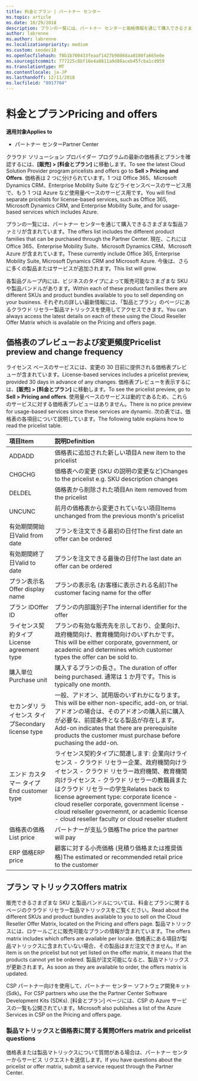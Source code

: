 ```yaml
---
title: 料金とプラン | パートナー センター
ms.topic: article
ms.date: 10/29/2018
description: プランの一覧には、パートナー センターと価格情報を通じて購入できるさまざまな製品ファミリが含まれています。
author: labrenne
ms.author: labrenne
ms.localizationpriority: medium
ms.custom: seodec18
ms.openlocfilehash: f8b1b700433feaaf1427b90868aa0180fa665e0e
ms.sourcegitcommit: 777225c8bf16e4a8811a9d88aceb45fcba1cd959
ms.translationtype: MT
ms.contentlocale: ja-JP
ms.lasthandoff: 12/11/2018
ms.locfileid: "8917704"
---
```

# <a name="pricing-and-offers"></a><span data-ttu-id="8f462-103">料金とプラン</span><span class="sxs-lookup"><span data-stu-id="8f462-103">Pricing and offers</span></span>

**<span data-ttu-id="8f462-104">適用対象</span><span class="sxs-lookup"><span data-stu-id="8f462-104">Applies to</span></span>**

-  <span data-ttu-id="8f462-105">パートナー センター</span><span class="sxs-lookup"><span data-stu-id="8f462-105">Partner Center</span></span>

<span data-ttu-id="8f462-106">クラウド ソリューション プロバイダー プログラムの最新の価格表とプランを確認するには、**[販売] > [料金とプラン]** に移動します。</span><span class="sxs-lookup"><span data-stu-id="8f462-106">To see the latest Cloud Solution Provider program pricelists and offers go to **Sell > Pricing and Offers**.</span></span> <span data-ttu-id="8f462-107">価格表は 2 つに分けられています。1 つは Office 365、Microsoft Dynamics CRM、Enterprise Mobility Suite などライセンスベースのサービス用で、もう 1 つは Azure など使用量ベースのサービス用です。</span><span class="sxs-lookup"><span data-stu-id="8f462-107">You will find separate pricelists for license-based services, such as Office 365, Microsoft Dynamics CRM, and Enterprise Mobility Suite, and for usage-based services which includes Azure.</span></span> 

<span data-ttu-id="8f462-108">プランの一覧には、パートナー センターを通じて購入できるさまざまな製品ファミリが含まれています。</span><span class="sxs-lookup"><span data-stu-id="8f462-108">The offers list includes the different product families that can be purchased through the Partner Center.</span></span> <span data-ttu-id="8f462-109">現在、これには Office 365、Enterprise Mobility Suite、Microsoft Dynamics CRM、Microsoft Azure が含まれています。</span><span class="sxs-lookup"><span data-stu-id="8f462-109">These currently include Office 365, Enterprise Mobility Suite, Microsoft Dynamics CRM and Microsoft Azure.</span></span> <span data-ttu-id="8f462-110">今後は、さらに多くの製品またはサービスが追加されます。</span><span class="sxs-lookup"><span data-stu-id="8f462-110">This list will grow.</span></span>

<span data-ttu-id="8f462-111">各製品グループ内には、ビジネスのタイプによって販売可能なさまざまな SKU や製品バンドルがあります。</span><span class="sxs-lookup"><span data-stu-id="8f462-111">Within each of these product families there are different SKUs and product bundles available to you to sell depending on your business.</span></span> <span data-ttu-id="8f462-112">それぞれの詳しい最新情報には、「製品とプラン」のページにあるクラウド リセラー製品マトリックスを使用してアクセスできます。</span><span class="sxs-lookup"><span data-stu-id="8f462-112">You can always access the latest details on each of these using the Cloud Reseller Offer Matrix which is available on the Pricing and offers page.</span></span>

## <a name="pricelist-preview-and-change-frequency"></a><span data-ttu-id="8f462-113">価格表のプレビューおよび変更頻度</span><span class="sxs-lookup"><span data-stu-id="8f462-113">Pricelist preview and change frequency</span></span> 

<span data-ttu-id="8f462-114">ライセンス ベースのサービスには、変更の 30 日前に提供される価格表プレビューが含まれています。</span><span class="sxs-lookup"><span data-stu-id="8f462-114">License-based services includes a pricelist preview, provided 30 days in advance of any changes.</span></span> <span data-ttu-id="8f462-115">価格表プレビューを表示するには、**[販売] > [料金とプラン]** に移動します。</span><span class="sxs-lookup"><span data-stu-id="8f462-115">To see the pricelist preview, go to **Sell > Pricing and offers**.</span></span> <span data-ttu-id="8f462-116">使用量ベースのサービスは動的であるため、これらのサービスに対する価格表プレビューはありません。</span><span class="sxs-lookup"><span data-stu-id="8f462-116">There is no price preview for usage-based services since these services are dynamic.</span></span> <span data-ttu-id="8f462-117">次の表では、価格表の各項目について説明しています。</span><span class="sxs-lookup"><span data-stu-id="8f462-117">The following table explains how to read the pricelist table.</span></span>

|**<span data-ttu-id="8f462-118">項目</span><span class="sxs-lookup"><span data-stu-id="8f462-118">Item</span></span>**        |**<span data-ttu-id="8f462-119">説明</span><span class="sxs-lookup"><span data-stu-id="8f462-119">Definition</span></span>**      |
|:-----------   |:-----------   |
|<span data-ttu-id="8f462-120">ADD</span><span class="sxs-lookup"><span data-stu-id="8f462-120">ADD</span></span>   |<span data-ttu-id="8f462-121">価格表に追加された新しい項目</span><span class="sxs-lookup"><span data-stu-id="8f462-121">A new item to the pricelist</span></span>|
|<span data-ttu-id="8f462-122">CHG</span><span class="sxs-lookup"><span data-stu-id="8f462-122">CHG</span></span>   |<span data-ttu-id="8f462-123">価格表への変更 (SKU の説明の変更など)</span><span class="sxs-lookup"><span data-stu-id="8f462-123">Changes to the pricelist e.g. SKU description changes</span></span>|
|<span data-ttu-id="8f462-124">DEL</span><span class="sxs-lookup"><span data-stu-id="8f462-124">DEL</span></span>   |<span data-ttu-id="8f462-125">価格表から削除された項目</span><span class="sxs-lookup"><span data-stu-id="8f462-125">An item removed from the pricelist</span></span>|
|<span data-ttu-id="8f462-126">UNC</span><span class="sxs-lookup"><span data-stu-id="8f462-126">UNC</span></span>   |<span data-ttu-id="8f462-127">前月の価格表から変更されていない項目</span><span class="sxs-lookup"><span data-stu-id="8f462-127">Items unchanged from the previous month's pricelist</span></span>   |
|<span data-ttu-id="8f462-128">有効期間開始日</span><span class="sxs-lookup"><span data-stu-id="8f462-128">Valid from date</span></span>   |<span data-ttu-id="8f462-129">プランを注文できる最初の日付</span><span class="sxs-lookup"><span data-stu-id="8f462-129">The first date an offer can be ordered</span></span>    |
|<span data-ttu-id="8f462-130">有効期間終了日</span><span class="sxs-lookup"><span data-stu-id="8f462-130">Valid to date</span></span>   |<span data-ttu-id="8f462-131">プランを注文できる最後の日付</span><span class="sxs-lookup"><span data-stu-id="8f462-131">The last date an offer can be ordered</span></span>   |
|<span data-ttu-id="8f462-132">プラン表示名</span><span class="sxs-lookup"><span data-stu-id="8f462-132">Offer display name</span></span>   |<span data-ttu-id="8f462-133">プランの表示名 (お客様に表示される名前)</span><span class="sxs-lookup"><span data-stu-id="8f462-133">The customer facing name for the offer</span></span>   |
|<span data-ttu-id="8f462-134">プラン ID</span><span class="sxs-lookup"><span data-stu-id="8f462-134">Offer ID</span></span>   |<span data-ttu-id="8f462-135">プランの内部識別子</span><span class="sxs-lookup"><span data-stu-id="8f462-135">The internal identifier for the offer</span></span>   |
|<span data-ttu-id="8f462-136">ライセンス契約タイプ</span><span class="sxs-lookup"><span data-stu-id="8f462-136">License agreement type</span></span>   |<span data-ttu-id="8f462-137">プランの有効な販売先を示しており、企業向け、政府機関向け、教育機関向けのいずれかです。</span><span class="sxs-lookup"><span data-stu-id="8f462-137">This will be either corporate, government, or academic and determines which customer types the offer can be sold to.</span></span>|
|<span data-ttu-id="8f462-138">購入単位</span><span class="sxs-lookup"><span data-stu-id="8f462-138">Purchase unit</span></span>   |<span data-ttu-id="8f462-139">購入するプランの長さ。</span><span class="sxs-lookup"><span data-stu-id="8f462-139">The duration of offer being purchased.</span></span> <span data-ttu-id="8f462-140">通常は 1 か月です。</span><span class="sxs-lookup"><span data-stu-id="8f462-140">This is typically one month.</span></span>   |
|<span data-ttu-id="8f462-141">セカンダリ ライセンス タイプ</span><span class="sxs-lookup"><span data-stu-id="8f462-141">Secondary license type</span></span>   |<span data-ttu-id="8f462-142">一般、アドオン、試用版のいずれかになります。</span><span class="sxs-lookup"><span data-stu-id="8f462-142">This will be either non-specific, add-on, or trial.</span></span> <span data-ttu-id="8f462-143">アドオンの場合は、そのアドオンの購入前に購入が必要な、前提条件となる製品が存在します。</span><span class="sxs-lookup"><span data-stu-id="8f462-143">Add-on indicates that there are prerequisite products the customer must purchase before puchasing the add-on.</span></span>|
|<span data-ttu-id="8f462-144">エンド カスタマー タイプ</span><span class="sxs-lookup"><span data-stu-id="8f462-144">End customer type</span></span>   |<span data-ttu-id="8f462-145">ライセンス契約タイプに関連します: 企業向けライセンス - クラウド リセラー企業、政府機関向けライセンス - クラウド リセラー政府機関、教育機関向けライセンス - クラウド リセラーの教職員またはクラウド リセラーの学生</span><span class="sxs-lookup"><span data-stu-id="8f462-145">Relates back to license agreement type: corporate licence - cloud reseller corporate, government license - cloud relseller governemnt, or academic license - cloud reseller faculty or cloud reseller student</span></span>   |
|<span data-ttu-id="8f462-146">価格表の価格</span><span class="sxs-lookup"><span data-stu-id="8f462-146">List price</span></span>   |<span data-ttu-id="8f462-147">パートナーが支払う価格</span><span class="sxs-lookup"><span data-stu-id="8f462-147">The price the partner will pay</span></span>   |
|<span data-ttu-id="8f462-148">ERP 価格</span><span class="sxs-lookup"><span data-stu-id="8f462-148">ERP price</span></span>   |<span data-ttu-id="8f462-149">顧客に対する小売価格 (見積り価格または推奨価格)</span><span class="sxs-lookup"><span data-stu-id="8f462-149">The estimated or recommended retail price to the customer</span></span>   |

## <a name="offers-matrix"></a><span data-ttu-id="8f462-150">プラン マトリックス</span><span class="sxs-lookup"><span data-stu-id="8f462-150">Offers matrix</span></span>

<span data-ttu-id="8f462-151">販売できるさまざまな SKU と製品バンドルについては、料金とプランに関するページのクラウド リセラー製品マトリックスをご覧ください。</span><span class="sxs-lookup"><span data-stu-id="8f462-151">Read about the different SKUs and product bundles available to you to sell on the Cloud Reseller Offer Matrix, located on the Pricing and offers page.</span></span> <span data-ttu-id="8f462-152">製品マトリックスには、ロケールごとに販売可能なプランの情報が含まれています。</span><span class="sxs-lookup"><span data-stu-id="8f462-152">The offers matrix includes which offers are available per locale.</span></span> <span data-ttu-id="8f462-153">価格表にある項目が製品マトリックスに含まれていない場合、その製品はまだ注文できません。</span><span class="sxs-lookup"><span data-stu-id="8f462-153">If an item is on the pricelist but not yet listed on the offer matrix, it means that the products cannot yet be ordered.</span></span> <span data-ttu-id="8f462-154">製品が注文可能になると、製品マトリックスが更新されます。</span><span class="sxs-lookup"><span data-stu-id="8f462-154">As soon as they are available to order, the offers matrix is updated.</span></span>

<span data-ttu-id="8f462-155">CSP パートナー向けを使用して、パートナー センター ソフトウェア開発キット (Sdk)。</span><span class="sxs-lookup"><span data-stu-id="8f462-155">For CSP partners who use the the Partner Center Software Development Kits (SDKs).</span></span> <span data-ttu-id="8f462-156">[料金とプラン] ページには、CSP の Azure サービスの一覧も公開されています。</span><span class="sxs-lookup"><span data-stu-id="8f462-156">Microsoft also publishes a list of the Azure Services in CSP on the Pricing and offers page.</span></span>

### <a name="offers-matrix-and-pricelist-questions"></a><span data-ttu-id="8f462-157">製品マトリックスと価格表に関する質問</span><span class="sxs-lookup"><span data-stu-id="8f462-157">Offers matrix and pricelist questions</span></span>

<span data-ttu-id="8f462-158">価格表または製品マトリックスについて質問がある場合は、パートナー センターからサービス リクエストを送信します。</span><span class="sxs-lookup"><span data-stu-id="8f462-158">If you have questions about the pricelist or offer matrix, submit a service request through the Partner Center.</span></span>
